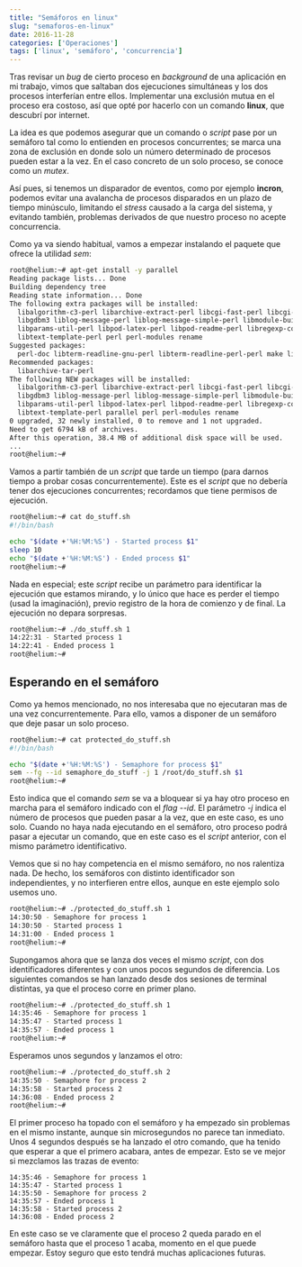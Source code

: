 ```yaml
---
title: "Semáforos en linux"
slug: "semaforos-en-linux"
date: 2016-11-28
categories: ['Operaciones']
tags: ['linux', 'semáforo', 'concurrencia']
---
```


Tras revisar un *bug* de cierto proceso en *background* de una aplicación en mi trabajo, vimos que saltaban dos ejecuciones simultáneas y los dos procesos interferían entre ellos. Implementar una exclusión mutua en el proceso era costoso, así que opté por hacerlo con un comando **linux**, que descubrí por internet.<!--more-->

La idea es que podemos asegurar que un comando o *script* pase por un semáforo tal como lo entienden en procesos concurrentes; se marca una zona de exclusión en donde solo un número determinado de procesos pueden estar a la vez. En el caso concreto de un solo proceso, se conoce como un *mutex*.

Así pues, si tenemos un disparador de eventos, como por ejemplo **incron**, podemos evitar una avalancha de procesos disparados en un plazo de tiempo minúsculo, limitando el *stress* causado a la carga del sistema, y evitando también, problemas derivados de que nuestro proceso no acepte concurrencia.

Como ya va siendo habitual, vamos a empezar instalando el paquete que ofrece la utilidad *sem*:

```bash
root@helium:~# apt-get install -y parallel
Reading package lists... Done
Building dependency tree       
Reading state information... Done
The following extra packages will be installed:
  libalgorithm-c3-perl libarchive-extract-perl libcgi-fast-perl libcgi-pm-perl libclass-c3-perl libclass-c3-xs-perl libcpan-meta-perl libdata-optlist-perl libdata-section-perl libfcgi-perl
  libgdbm3 liblog-message-perl liblog-message-simple-perl libmodule-build-perl libmodule-pluggable-perl libmodule-signature-perl libmro-compat-perl libpackage-constants-perl
  libparams-util-perl libpod-latex-perl libpod-readme-perl libregexp-common-perl libsoftware-license-perl libsub-exporter-perl libsub-install-perl libterm-ui-perl libtext-soundex-perl
  libtext-template-perl perl perl-modules rename
Suggested packages:
  perl-doc libterm-readline-gnu-perl libterm-readline-perl-perl make libb-lint-perl libcpanplus-dist-build-perl libcpanplus-perl libfile-checktree-perl libobject-accessor-perl
Recommended packages:
  libarchive-tar-perl
The following NEW packages will be installed:
  libalgorithm-c3-perl libarchive-extract-perl libcgi-fast-perl libcgi-pm-perl libclass-c3-perl libclass-c3-xs-perl libcpan-meta-perl libdata-optlist-perl libdata-section-perl libfcgi-perl
  libgdbm3 liblog-message-perl liblog-message-simple-perl libmodule-build-perl libmodule-pluggable-perl libmodule-signature-perl libmro-compat-perl libpackage-constants-perl
  libparams-util-perl libpod-latex-perl libpod-readme-perl libregexp-common-perl libsoftware-license-perl libsub-exporter-perl libsub-install-perl libterm-ui-perl libtext-soundex-perl
  libtext-template-perl parallel perl perl-modules rename
0 upgraded, 32 newly installed, 0 to remove and 1 not upgraded.
Need to get 6794 kB of archives.
After this operation, 38.4 MB of additional disk space will be used.
...
root@helium:~# 
```

Vamos a partir también de un *script* que tarde un tiempo (para darnos tiempo a probar cosas concurrentemente). Este es el *script* que no debería tener dos ejecuciones concurrentes; recordamos que tiene permisos de ejecución.

```bash
root@helium:~# cat do_stuff.sh 
#!/bin/bash

echo "$(date +'%H:%M:%S') - Started process $1"
sleep 10
echo "$(date +'%H:%M:%S') - Ended process $1"
root@helium:~# 
```

Nada en especial; este *script* recibe un parámetro para identificar la ejecución que estamos mirando, y lo único que hace es perder el tiempo (usad la imaginación), previo registro de la hora de comienzo y de final. La ejecución no depara sorpresas.

```bash
root@helium:~# ./do_stuff.sh 1
14:22:31 - Started process 1
14:22:41 - Ended process 1
root@helium:~# 
```

## Esperando en el semáforo

Como ya hemos mencionado, no nos interesaba que no ejecutaran mas de una vez concurrentemente. Para ello, vamos a disponer de un semáforo que deje pasar un solo proceso.

```bash
root@helium:~# cat protected_do_stuff.sh 
#!/bin/bash

echo "$(date +'%H:%M:%S') - Semaphore for process $1"
sem --fg --id semaphore_do_stuff -j 1 /root/do_stuff.sh $1
root@helium:~# 
```

Esto indica que el comando *sem* se va a bloquear si ya hay otro proceso en marcha para el semáforo indicado con el *flag --id*. El parámetro *-j* indica el número de procesos que pueden pasar a la vez, que en este caso, es uno solo. Cuando no haya nada ejecutando en el semáforo, otro proceso podrá pasar a ejecutar un comando, que en este caso es el *script* anterior, con el mismo parámetro identificativo.

Vemos que si no hay competencia en el mismo semáforo, no nos ralentiza nada. De hecho, los semáforos con distinto identificador son independientes, y no interfieren entre ellos, aunque en este ejemplo solo usemos uno.

```bash
root@helium:~# ./protected_do_stuff.sh 1
14:30:50 - Semaphore for process 1
14:30:50 - Started process 1
14:31:00 - Ended process 1
root@helium:~# 
```

Supongamos ahora que se lanza dos veces el mismo *script*, con dos identificadores diferentes y con unos pocos segundos de diferencia. Los siguientes comandos se han lanzado desde dos sesiones de terminal distintas, ya que el proceso corre en primer plano.

```bash
root@helium:~# ./protected_do_stuff.sh 1
14:35:46 - Semaphore for process 1
14:35:47 - Started process 1
14:35:57 - Ended process 1
root@helium:~# 
```

Esperamos unos segundos y lanzamos el otro:

```bash
root@helium:~# ./protected_do_stuff.sh 2
14:35:50 - Semaphore for process 2
14:35:58 - Started process 2
14:36:08 - Ended process 2
root@helium:~# 
```

El primer proceso ha topado con el semáforo y ha empezado sin problemas en el mismo instante, aunque sin microsegundos no parece tan inmediato. Unos 4 segundos después se ha lanzado el otro comando, que ha tenido que esperar a que el primero acabara, antes de empezar. Esto se ve mejor si mezclamos las trazas de evento:

```
14:35:46 - Semaphore for process 1
14:35:47 - Started process 1
14:35:50 - Semaphore for process 2
14:35:57 - Ended process 1
14:35:58 - Started process 2
14:36:08 - Ended process 2
```

En este caso se ve claramente que el proceso 2 queda parado en el semáforo hasta que el proceso 1 acaba, momento en el que puede empezar. Estoy seguro que esto tendrá muchas aplicaciones futuras.
